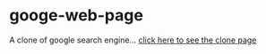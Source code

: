 # googe-web-page
A clone of google search engine...
<a href="https://pooaras.github.io/googe-web-page/">click here to see the clone page</a>
